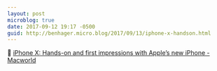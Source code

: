 ```yaml
---
layout: post
microblog: true
date: 2017-09-12 19:17 -0500
guid: http://benhager.micro.blog/2017/09/13/iphone-x-handson.html
---
```

📱 [iPhone X: Hands-on and first impressions with Apple’s new iPhone - Macworld](https://www.macworld.com/article/3224526/apple-phone/iphone-x-hands-on-and-first-impressions-with-apples-new-iphone.html)
